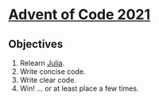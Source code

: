# [Advent of Code 2021](https://adventofcode.com/2021/)

## Objectives
1. Relearn [Julia](https://julialang.org/).
2. Write concise code.
3. Write clear code.
4. Win! ... or at least place a few times.
